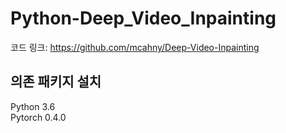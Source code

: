# Python-Deep_Video_Inpainting

코드 링크: https://github.com/mcahny/Deep-Video-Inpainting

## 의존 패키지 설치
Python 3.6<br/>
Pytorch 0.4.0<br/>

